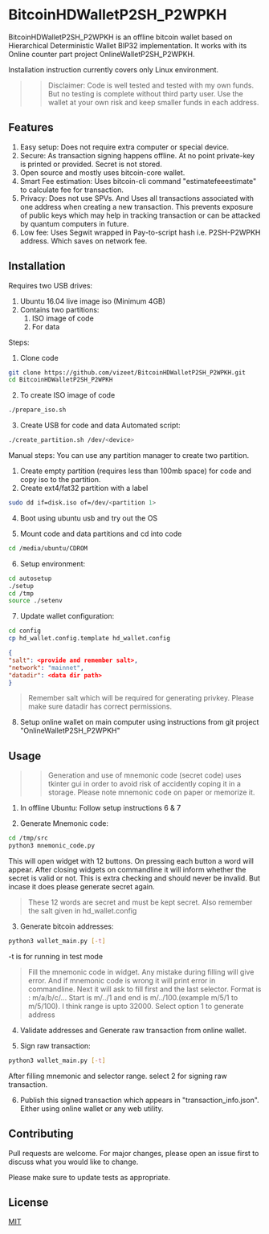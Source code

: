# BitcoinHDWalletP2SH_P2WPKH

BitcoinHDWalletP2SH_P2WPKH is an offline bitcoin wallet based on Hierarchical Deterministic Wallet BIP32 implementation. It works with its Online counter part project OnlineWalletP2SH_P2WPKH.

Installation instruction currently covers only Linux environment.

>> Disclaimer: Code is well tested and tested with my own funds. But no testing is complete without third party user. Use the wallet at your own risk and keep smaller funds in each address. 

## Features
1. Easy setup: Does not require extra computer or special device.
2. Secure: As transaction signing happens offline. At no point private-key is printed or provided. Secret is not stored. 
3. Open source and mostly uses bitcoin-core wallet.
4. Smart Fee estimation: Uses bitcoin-cli command "estimatefeeestimate" to calculate fee for transaction.
5. Privacy: Does not use SPVs. And Uses all transactions associated with one address when creating a new transaction. This prevents exposure of public keys which may help in tracking transaction or can be attacked by quantum computers in future.
6. Low fee: Uses Segwit wrapped in Pay-to-script hash i.e. P2SH-P2WPKH address. Which saves on network fee.

## Installation
Requires two USB drives:
1. Ubuntu 16.04 live image iso (Minimum 4GB)
1. Contains two partitions:
   1. ISO image of code
   1. For data

Steps:
1. Clone code
```bash
git clone https://github.com/vizeet/BitcoinHDWalletP2SH_P2WPKH.git
cd BitcoinHDWalletP2SH_P2WPKH
```
2. To create ISO image of code 
```bash
./prepare_iso.sh
```

3. Create USB for code and data
Automated script:
```bash
./create_partition.sh /dev/<device>
```

Manual steps:
You can use any partition manager to create two partition. 
   1. Create empty partition (requires less than 100mb space) for code and copy iso to the partition.
   2. Create ext4/fat32 partition with a label

```bash
sudo dd if=disk.iso of=/dev/<partition 1>
```

4. Boot using ubuntu usb and try out the OS

5. Mount code and data partitions and cd into code
```bash
cd /media/ubuntu/CDROM
```

6. Setup environment:
```bash
cd autosetup
./setup
cd /tmp
source ./setenv
```

7. Update wallet configuration:
```bash
cd config
cp hd_wallet.config.template hd_wallet.config
```
```json
{
"salt": <provide and remember salt>,
"network": "mainnet",
"datadir": <data dir path>
}
```
> Remember salt which will be required for generating privkey.
Please make sure datadir has correct permissions.

8. Setup online wallet on main computer using instructions from
git project "OnlineWalletP2SH_P2WPKH" 

## Usage
>> Generation and use of mnemonic code (secret code) uses tkinter gui in order to avoid risk of accidently coping it in a storage. Please note mnemonic code on paper or memorize it.
1. In offline Ubuntu: Follow setup instructions 6 & 7

2. Generate Mnemonic code:
```bash
cd /tmp/src
python3 mnemonic_code.py
```
This will open widget with 12 buttons. On pressing each button a word will appear. After closing widgets on commandline it will inform whether the secret is valid or not. This is extra checking and should never be invalid. But incase it does please generate secret again.
>These 12 words are secret and must be kept secret. Also remember the salt given in hd_wallet.config

3. Generate bitcoin addresses:
```bash
python3 wallet_main.py [-t]
```
-t is for running in test mode
> Fill the mnemonic code in widget. Any mistake during filling will give error. And if mnemonic code is wrong it will print error in commandline.
Next it will ask to fill first and the last selector. Format is : m/a/b/c/...
Start is m/../1 and end is m/../100.(example m/5/1 to m/5/100). I think range is upto 32000. 
Select option 1 to generate address

4. Validate addresses and Generate raw transaction from online wallet.

5. Sign raw transaction:
```bash
python3 wallet_main.py [-t]
```
After filling mnemonic and selector range. select 2 for signing raw transaction.

6. Publish this signed transaction which appears in "transaction_info.json". Either using online wallet or any web utility.

## Contributing
Pull requests are welcome. For major changes, please open an issue first to discuss what you would like to change.

Please make sure to update tests as appropriate.

## License
[MIT](https://choosealicense.com/licenses/mit/)
